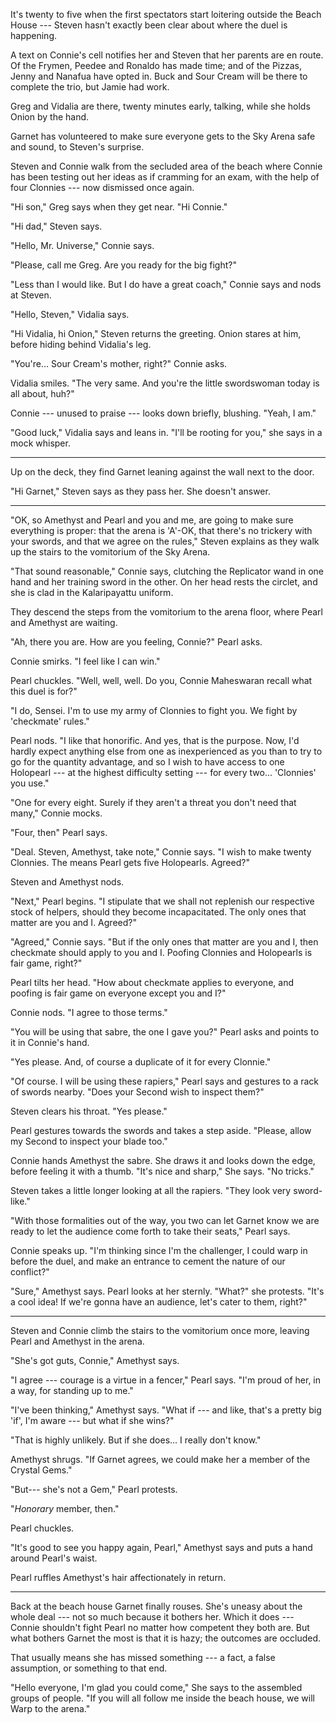 It's twenty to five when the first spectators start loitering outside
the Beach House --- Steven hasn't exactly been clear about where the
duel is happening.

A text on Connie's cell notifies her and Steven that her parents are en route.
Of the Frymen, Peedee and Ronaldo has made time; and of the Pizzas, Jenny and Nanafua
have opted in. Buck and Sour Cream will be there to complete the trio, but Jamie had work.

Greg and Vidalia are there, twenty minutes early, talking, while she holds Onion by the hand.

Garnet has volunteered to make sure everyone gets to the Sky Arena safe and sound,
to Steven's surprise.

Steven and Connie walk from the secluded area of the beach where Connie has been testing
out her ideas as if cramming for an exam, with the help of four Clonnies --- now dismissed once again.

"Hi son," Greg says when they get near. "Hi Connie."

"Hi dad," Steven says.

"Hello, Mr. Universe," Connie says.

"Please, call me Greg. Are you ready for the big fight?"

"Less than I would like. But I do have a great coach," Connie says and nods at Steven.

"Hello, Steven," Vidalia says.

"Hi Vidalia, hi Onion," Steven returns the greeting. Onion stares at him, before hiding
behind Vidalia's leg.

"You're... Sour Cream's mother, right?" Connie asks.

Vidalia smiles. "The very same. And you're the little swordswoman today is all about, huh?"

Connie --- unused to praise --- looks down briefly, blushing. "Yeah, I am."

"Good luck," Vidalia says and leans in. "I'll be rooting for you," she says in a mock
whisper.

----

Up on the deck, they find Garnet leaning against the wall next to the door.

"Hi Garnet," Steven says as they pass her. She doesn't answer.

----

"OK, so Amethyst and Pearl and you and me, are going to make sure everything is
proper: that the arena is 'A'-OK, that there's no trickery with your swords, and
that we agree on the rules," Steven explains as they walk up the stairs to the
vomitorium of the Sky Arena.

"That sound reasonable," Connie says, clutching the Replicator wand in one hand
and her training sword in the other. On her head rests the circlet, and
she is clad in the Kalaripayattu uniform.

They descend the steps from the vomitorium to the arena floor, where Pearl and
Amethyst are waiting.

"Ah, there you are. How are you feeling, Connie?" Pearl asks.

Connie smirks. "I feel like I can win."

Pearl chuckles. "Well, well, well. Do you, Connie Maheswaran recall what this duel is for?"

"I do, Sensei. I'm to use my army of Clonnies to fight you. We fight by 'checkmate' rules."

Pearl nods. "I like that honorific. And yes, that is the purpose. Now, I'd hardly expect
anything else from one as inexperienced as you than to try to go for the quantity advantage,
and so I wish to have access to one Holopearl --- at the highest difficulty setting --- for every two...
'Clonnies' you use."

"One for every eight. Surely if they aren't a threat you don't need that many," Connie mocks.

"Four, then" Pearl says.

"Deal. Steven, Amethyst, take note," Connie says. "I wish to make twenty Clonnies.
The means Pearl gets five Holopearls. Agreed?"

Steven and Amethyst nods.

"Next," Pearl begins. "I stipulate that we shall not replenish our respective stock of helpers,
should they become incapacitated. The only ones that matter are you and I. Agreed?"

"Agreed," Connie says. "But if the only ones that matter are you and I, then checkmate should
apply to you and I. Poofing Clonnies and Holopearls is fair game, right?"

Pearl tilts her head. "How about checkmate applies to everyone, and poofing is fair game on
everyone except you and I?"

Connie nods. "I agree to those terms."

"You will be using that sabre, the one I gave you?" Pearl asks and points to it in Connie's hand.

"Yes please. And, of course a duplicate of it for every Clonnie."

"Of course. I will be using these rapiers," Pearl says and gestures to a rack of swords nearby.
"Does your Second wish to inspect them?"

Steven clears his throat. "Yes please."

Pearl gestures towards the swords and takes a step aside. "Please, allow my Second to inspect your blade too."

Connie hands Amethyst the sabre. She draws it and looks down the edge, before feeling it with a thumb.
"It's nice and sharp," She says. "No tricks."

Steven takes a little longer looking at all the rapiers. "They look very sword-like."

"With those formalities out of the way, you two can let Garnet know we are ready to let the audience
come forth to take their seats," Pearl says.

Connie speaks up. "I'm thinking since I'm the challenger, I could warp in before the duel, and make
an entrance to cement the nature of our conflict?"

"Sure," Amethyst says. Pearl looks at her sternly. "What?" she protests. "It's a cool idea!
If we're gonna have an audience, let's cater to them, right?"

----

Steven and Connie climb the stairs to the vomitorium once more, leaving Pearl and Amethyst in the arena.

"She's got guts, Connie," Amethyst says.

"I agree --- courage is a virtue in a fencer," Pearl says. "I'm proud of her, in a way, for standing up
to me."

"I've been thinking," Amethyst says. "What if --- and like, that's a pretty big 'if', I'm aware --- but what
if she wins?"

"That is highly unlikely. But if she does... I really don't know."

Amethyst shrugs. "If Garnet agrees, we could make her a member of the Crystal Gems."

"But--- she's not a Gem," Pearl protests.

"*Honorary* member, then."

Pearl chuckles.

"It's good to see you happy again, Pearl," Amethyst says and puts a hand around Pearl's
waist.

Pearl ruffles Amethyst's hair affectionately in return.

----

Back at the beach house Garnet finally rouses. She's uneasy about the whole deal ---
not so much because it bothers her. Which it does --- Connie shouldn't fight Pearl
no matter how competent they both are. But what bothers Garnet the most is that it
is hazy; the outcomes are occluded.

That usually means she has missed something --- a fact, a false assumption, or something
to that end.

"Hello everyone, I'm glad you could come," She says to the assembled groups of people.
"If you will all follow me inside the beach house, we will Warp to the arena."
